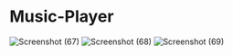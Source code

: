 # Music-Player


![Screenshot (67)](https://user-images.githubusercontent.com/38450418/95887487-86f28780-0d9d-11eb-925d-e59338e9b1c0.png)
![Screenshot (68)](https://user-images.githubusercontent.com/38450418/95887492-8823b480-0d9d-11eb-9468-d47a6ae7ad7b.png)
![Screenshot (69)](https://user-images.githubusercontent.com/38450418/95887496-88bc4b00-0d9d-11eb-989c-265437898fc4.png)
